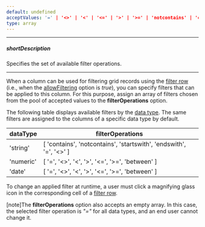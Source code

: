 ```yaml
---
default: undefined
acceptValues: '=' | '<>' | '<' | '<=' | '>' | '>=' | 'notcontains' | 'contains' | 'startswith' | 'endswith' | 'between'
type: array
---
```

---
##### shortDescription
Specifies the set of available filter operations.

---
When a column can be used for filtering grid records using the [filter row](/api-reference/10%20UI%20Widgets/dxDataGrid/1%20Configuration/filterRow '/Documentation/ApiReference/UI_Widgets/dxDataGrid/Configuration/filterRow/') (i.e., when the [allowFiltering](/api-reference/10%20UI%20Widgets/dxDataGrid/1%20Configuration/columns/allowFiltering.md '/Documentation/ApiReference/UI_Widgets/dxDataGrid/Configuration/columns/#allowFiltering') option is *true*), you can specify filters that can be applied to this column. For this purpose, assign an array of filters chosen from the pool of accepted values to the **filterOperations** option.

The following table displays available filters by the [data type](/api-reference/10%20UI%20Widgets/dxDataGrid/1%20Configuration/columns/dataType.md '/Documentation/ApiReference/UI_Widgets/dxDataGrid/Configuration/columns/#dataType'). The same filters are assigned to the columns of a specific data type by default.

<div class="simple-table">
<table>
  <thead>
  <tr>
    <th>dataType</th>
    <th>filterOperations</th>
  </tr>
  </thead>
  <tbody>
  <tr>
    <td>'string'</td>
    <td>[ 'contains', 'notcontains', 'startswith', 'endswith', '=', '<>' ]</td>
  </tr>
  <tr>
    <td>'numeric'</td>
    <td>[ '=', '<>', '<', '>', '<=', '>=', 'between' ]</td>
  </tr>
  <tr>
    <td>'date'</td>
    <td>[ '=', '<>', '<', '>', '<=', '>=', 'between' ]</td>
  </tr>
  </tbody>
</table>
</div>

To change an applied filter at runtime, a user must click a magnifying glass icon in the corresponding cell of a [filter row](/concepts/10%20UI%20Widgets/70%20Data%20Grid/001%20Visual%20Elements/070%20Filter%20Row.md '/Documentation/Guide/UI_Widgets/Data_Grid/Visual_Elements/#Filter_Row').

[note]The **filterOperations** option also accepts an empty array. In this case, the selected filter operation is *"="* for all data types, and an end user cannot change it.